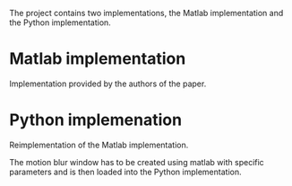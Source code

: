 The project contains two implementations, the Matlab implementation and the Python implementation.

# Matlab implementation
Implementation provided by the authors of the paper.

# Python implemenation
Reimplementation of the Matlab implementation.

The motion blur window has to be created using matlab with specific parameters and is then loaded into the Python implementation.
